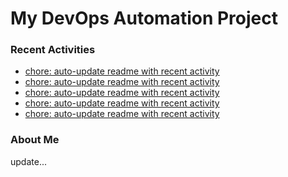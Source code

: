 # My DevOps Automation Project

### Recent Activities
<!-- activity:START -->
- [chore: auto-update readme with recent activity](https://github.com/kaigiii/mybowling-app/commit/682211d095bb974a847c394bcee6920315282ca3)
- [chore: auto-update readme with recent activity](https://github.com/kaigiii/mybowling-app/commit/b77ddac80fabaf648dfea33714078e75ccc7a62d)
- [chore: auto-update readme with recent activity](https://github.com/kaigiii/mybowling-app/commit/c9b392cea6af466ff2a7799859d9314c27e2f7b2)
- [chore: auto-update readme with recent activity](https://github.com/kaigiii/mybowling-app/commit/055bcbe9b2d72e1bae9023bab29832a52a0faf14)
- [chore: auto-update readme with recent activity](https://github.com/kaigiii/mybowling-app/commit/03e456a7ebc8fc03169934bc90f1cca821cec277)
<!-- activity:END -->

### About Me
<!-- MYLINKS:START -->
<!-- MYLINKS:END -->

update...
